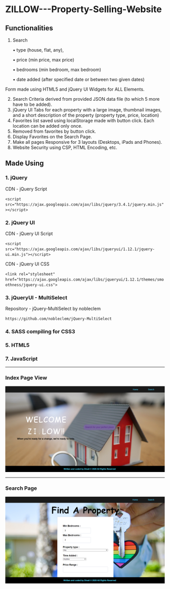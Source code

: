 # ZILLOW---Property-Selling-Website

## Functionalities

1. Search 

    • type (house, flat, any),
    
    • price (min price, max price)
    
    • bedrooms (min bedroom, max bedroom)
    
    • date added (after specified date or between two given dates)
    
Form made using HTML5 and jQuery UI Widgets for ALL Elements.

2. Search Criteria derived from provided JSON data file (to which 5 more have to be added).
3. jQuery UI Tabs for each property with a large image, thumbnail images, and a short description of the property (property type, price, location)
4. Favorites list saved using localStorage made with button click. Each location can be added only once.
5. Removed from favorites by button click.
6. Display Favorites on the Search Page.
7. Make all pages Responsive for 3 layouts (Desktops, iPads and Phones).
8. Website Security using CSP, HTML Encoding, etc.

## Made Using

### 1. jQuery

CDN - jQuery Script

`<script src="https://ajax.googleapis.com/ajax/libs/jquery/3.4.1/jquery.min.js"></script>`

### 2. jQuery UI

CDN - jQuery UI Script

`<script src="https://ajax.googleapis.com/ajax/libs/jqueryui/1.12.1/jquery-ui.min.js"></script>`

CDN - jQuery UI CSS

`<link rel="stylesheet" href="https://ajax.googleapis.com/ajax/libs/jqueryui/1.12.1/themes/smoothness/jquery-ui.css">`

### 3. jQueryUI - MultiSelect

Repository - jQuery-MultiSelect by nobleclem

`https://github.com/nobleclem/jQuery-MultiSelect`

### 4. SASS compiling for CSS3
### 5. HTML5
### 7. JavaScript

---
### Index Page View
![Index Page](indexPage.png)

---
### Search Page
![Search Page](searchPage.png)
